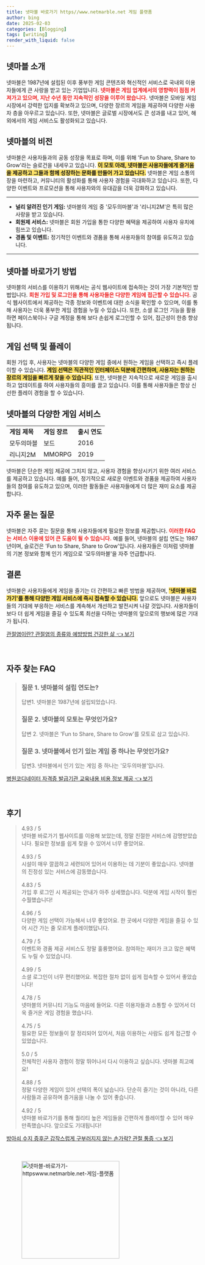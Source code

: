 ```yaml
---
title: 넷마블 바로가기 https//www.netmarble.net 게임 플랫폼
author: bing
date: 2025-02-03
categories: [Blogging]
tags: [writing]
render_with_liquid: false
---
```



<h2 id='넷마블_소개'>넷마블 소개</h2>

<p>넷마블은 1987년에 설립된 이후 풍부한 게임 콘텐츠와 혁신적인 서비스로 국내외 이용자들에게 큰 사랑을 받고 있는 기업입니다. <b><span style="color: #ee2323;">넷마블은 게임 업계에서의 영향력이 점점 커져가고 있으며, 지난 수년 동안 지속적인 성장을 이루어 왔습니다.</span></b> 넷마블은 모바일 게임 시장에서 강력한 입지를 확보하고 있으며, 다양한 장르의 게임을 제공하여 다양한 사용자 층을 아우르고 있습니다. 또한, 넷마블은 글로벌 시장에서도 큰 성과를 내고 있어, 해외에서의 게임 서비스도 활성화되고 있습니다.</p>

<h2 id='넷마블의_비전'>넷마블의 비전</h2>

<p>넷마블은 사용자들과의 공동 성장을 목표로 하며, 이를 위해 'Fun to Share, Share to Grow'라는 슬로건을 내세우고 있습니다. <b><span style="background-color: #ffe066;">이 모토 아래, 넷마블은 사용자들에게 즐거움을 제공하고 그들과 함께 성장하는 문화를 만들어 가고 있습니다.</span></b> 넷마블은 게임 소통의 장을 마련하고, 커뮤니티의 활성화를 통해 사용자 경험을 극대화하고 있습니다. 또한, 다양한 이벤트와 프로모션을 통해 사용자와의 유대감을 더욱 강화하고 있습니다.</p>

<hr />

<ul>
    <li><b>널리 알려진 인기 게임:</b> 넷마블의 게임 중 '모두의마블'과 '리니지2M'은 특히 많은 사랑을 받고 있습니다.</li>
    <li><b>회원제 서비스:</b> 넷마블은 회원 가입을 통한 다양한 혜택을 제공하여 사용자 유치에 힘쓰고 있습니다.</li>
    <li><b>경품 및 이벤트:</b> 정기적인 이벤트와 경품을 통해 사용자들의 참여를 유도하고 있습니다.</li>
</ul>

<hr />

<h2 id='넷마블_바로가기_방법'>넷마블 바로가기 방법</h2>

<p>넷마블의 서비스를 이용하기 위해서는 공식 웹사이트에 접속하는 것이 가장 기본적인 방법입니다. <b><span style="color: #ee2323;">회원 가입 및 로그인을 통해 사용자들은 다양한 게임에 접근할 수 있습니다.</span></b> 공식 웹사이트에서 제공하는 각종 정보와 이벤트에 대한 소식을 확인할 수 있으며, 이를 통해 사용자는 더욱 풍부한 게임 경험을 누릴 수 있습니다. 또한, 소셜 로그인 기능을 활용하면 페이스북이나 구글 계정을 통해 보다 손쉽게 로그인할 수 있어, 접근성이 한층 향상됩니다.</p>

<h2 id='게임_선택_및_플레이'>게임 선택 및 플레이</h2>

<p>회원 가입 후, 사용자는 넷마블의 다양한 게임 중에서 원하는 게임을 선택하고 즉시 플레이할 수 있습니다. <b><span style="background-color: #ffe066;">게임 선택은 직관적인 인터페이스 덕분에 간편하며, 사용자는 원하는 장르의 게임을 빠르게 찾을 수 있습니다.</span></b> 또한, 넷마블은 지속적으로 새로운 게임을 출시하고 업데이트를 하여 사용자들의 흥미를 끌고 있습니다. 이를 통해 사용자들은 항상 신선한 플레이 경험을 할 수 있습니다.</p>

<h2 id='넷마블의_다양한_게임_서비스'>넷마블의 다양한 게임 서비스</h2>

<table>
    <tr>
        <td><b>게임 제목</b></td>
        <td><b>게임 장르</b></td>
        <td><b>출시 연도</b></td>
    </tr>
    <tr>
        <td>모두의마블</td>
        <td>보드</td>
        <td>2016</td>
    </tr>
    <tr>
        <td>리니지2M</td>
        <td>MMORPG</td>
        <td>2019</td>
    </tr>
</table>

<p>넷마블은 단순한 게임 제공에 그치지 않고, 사용자 경험을 향상시키기 위한 여러 서비스를 제공하고 있습니다. 예를 들어, 정기적으로 새로운 이벤트와 경품을 제공하여 사용자들의 참여를 유도하고 있으며, 이러한 활동들은 사용자들에게 더 많은 재미 요소를 제공합니다.</p>

<h2 id='자주_묻는_질문'>자주 묻는 질문</h2>

<p>넷마블은 자주 묻는 질문을 통해 사용자들에게 필요한 정보를 제공합니다. <b><span style="color: #ee2323;">이러한 FAQ는 서비스 이용에 있어 큰 도움이 될 수 있습니다.</span></b> 예를 들어, 넷마블의 설립 연도는 1987년이며, 슬로건은 'Fun to Share, Share to Grow'입니다. 사용자들은 이처럼 넷마블의 기본 정보와 함께 인기 게임으로 '모두의마블'을 자주 언급합니다.</p>

<h2 id='결론_및_마무리'>결론</h2>

<p>넷마블은 사용자들에게 게임을 즐기는 더 간편하고 빠른 방법을 제공하며, <b><span style="background-color: #ffe066;">'넷마블 바로가기'를 통해 다양한 게임 서비스에 즉시 접속할 수 있습니다.</span></b> 앞으로도 넷마블은 사용자들의 기대에 부응하는 서비스를 계속해서 개선하고 발전시켜 나갈 것입니다. 사용자들이 보다 더 쉽게 게임을 즐길 수 있도록 최선을 다하는 넷마블의 앞으로의 행보에 많은 기대가 됩니다.</p>


<p><a class="click-button" title="관절염이란? 관절염의 종류와 예방방법 건강한 삶" href="https://aptwhite.github.io/posts/%EA%B4%80%EC%A0%88%EC%97%BC%EC%9D%B4%EB%9E%80-%EA%B4%80%EC%A0%88%EC%97%BC%EC%9D%98-%EC%A2%85%EB%A5%98%EC%99%80-%EC%98%88%EB%B0%A9%EB%B0%A9%EB%B2%95-%EA%B1%B4%EA%B0%95%ED%95%9C-%EC%82%B6/" rel="dofollow">관절염이란? 관절염의 종류와 예방방법 건강한 삶 👈 보기</a></p><br>
<h2 id='자주_찾는_FAQ'>자주 찾는 FAQ</h2>
<div itemscope="" itemtype="https://schema.org/FAQPage">
<blockquote>
<div itemscope="" itemprop="mainEntity" itemtype="https://schema.org/Question">
<h3 itemprop="name">질문 1. 넷마블의 설립 연도는?</h3>
<div itemscope="" itemprop="acceptedAnswer" itemtype="https://schema.org/Answer">
<span itemprop="text">
<p>답변1. 넷마블은 1987년에 설립되었습니다.</p>
</span>
</div>
</div>
<div itemscope="" itemprop="mainEntity" itemtype="https://schema.org/Question">
<h3 itemprop="name">질문 2. 넷마블의 모토는 무엇인가요?</h3>
<div itemscope="" itemprop="acceptedAnswer" itemtype="https://schema.org/Answer">
<span itemprop="text">
<p>답변 2. 넷마블은 'Fun to Share, Share to Grow'를 모토로 삼고 있습니다.</p>
</span>
</div>
</div>
<div itemscope="" itemprop="mainEntity" itemtype="https://schema.org/Question">
<h3 itemprop="name">질문 3. 넷마블에서 인기 있는 게임 중 하나는 무엇인가요?</h3>
<div itemscope="" itemprop="acceptedAnswer" itemtype="https://schema.org/Answer">
<span itemprop="text">
<p>답변3. 넷마블에서 인기 있는 게임 중 하나는 '모두의마블'입니다.</p>
</span>
</div>
</div>
</blockquote>
</div>
<p><a class="click-button" title="병원코디네이터 자격증 발급기관 교육내용 비용 정보 제공" href="https://aptwhite.github.io/posts/%EB%B3%91%EC%9B%90%EC%BD%94%EB%94%94%EB%84%A4%EC%9D%B4%ED%84%B0-%EC%9E%90%EA%B2%A9%EC%A6%9D-%EB%B0%9C%EA%B8%89%EA%B8%B0%EA%B4%80-%EA%B5%90%EC%9C%A1%EB%82%B4%EC%9A%A9-%EB%B9%84%EC%9A%A9-%EC%A0%95%EB%B3%B4-%EC%A0%9C%EA%B3%B5/" rel="dofollow">병원코디네이터 자격증 발급기관 교육내용 비용 정보 제공 👈 보기</a></p><br>
<h2 id='후기'>후기</h2>
<div itemscope itemtype="https://schema.org/Product">
  <blockquote>
  <div itemprop="review" itemscope itemtype="https://schema.org/Review">
      <div itemprop="reviewRating" itemscope itemtype="https://schema.org/Rating"> <span itemprop="ratingValue">4.93</span> / <span itemprop="bestRating">5</span> </div>
      <span itemprop="reviewBody">넷마블 바로가기 웹사이트를 이용해 보았는데, 정말 친절한 서비스에 감명받았습니다. 필요한 정보를 쉽게 찾을 수 있어서 너무 좋았어요.</span>
  </div>
  <br>
  <div itemprop="review" itemscope itemtype="https://schema.org/Review">
      <div itemprop="reviewRating" itemscope itemtype="https://schema.org/Rating"> <span itemprop="ratingValue">4.93</span> / <span itemprop="bestRating">5</span> </div>
      <span itemprop="reviewBody">시설이 매우 깔끔하고 세련되어 있어서 이용하는 데 기분이 좋았습니다. 넷마블의 진정성 있는 서비스에 감동했습니다.</span>
  </div>
  <br>
  <div itemprop="review" itemscope itemtype="https://schema.org/Review">
      <div itemprop="reviewRating" itemscope itemtype="https://schema.org/Rating"> <span itemprop="ratingValue">4.83</span> / <span itemprop="bestRating">5</span> </div>
      <span itemprop="reviewBody">가입 후 로그인 시 제공되는 안내가 아주 상세했습니다. 덕분에 게임 시작이 훨씬 수월했습니다!</span>
  </div>
  <br>
  <div itemprop="review" itemscope itemtype="https://schema.org/Review">
      <div itemprop="reviewRating" itemscope itemtype="https://schema.org/Rating"> <span itemprop="ratingValue">4.96</span> / <span itemprop="bestRating">5</span> </div>
      <span itemprop="reviewBody">다양한 게임 선택이 가능해서 너무 좋았어요. 한 곳에서 다양한 게임을 즐길 수 있어 시간 가는 줄 모르게 플레이했답니다.</span>
  </div>
  <br>
  <div itemprop="review" itemscope itemtype="https://schema.org/Review">
      <div itemprop="reviewRating" itemscope itemtype="https://schema.org/Rating"> <span itemprop="ratingValue">4.79</span> / <span itemprop="bestRating">5</span> </div>
      <span itemprop="reviewBody">이벤트와 경품 제공 서비스도 정말 훌륭했어요. 참여하는 재미가 크고 많은 혜택도 누릴 수 있었습니다.</span>
  </div>
  <br>
  <div itemprop="review" itemscope itemtype="https://schema.org/Review">
      <div itemprop="reviewRating" itemscope itemtype="https://schema.org/Rating"> <span itemprop="ratingValue">4.99</span> / <span itemprop="bestRating">5</span> </div>
      <span itemprop="reviewBody">소셜 로그인이 너무 편리했어요. 복잡한 절차 없이 쉽게 접속할 수 있어서 좋았습니다!</span>
  </div>
  <br>
  <div itemprop="review" itemscope itemtype="https://schema.org/Review">
      <div itemprop="reviewRating" itemscope itemtype="https://schema.org/Rating"> <span itemprop="ratingValue">4.78</span> / <span itemprop="bestRating">5</span> </div>
      <span itemprop="reviewBody">넷마블의 커뮤니티 기능도 마음에 들어요. 다른 이용자들과 소통할 수 있어서 더욱 즐거운 게임 경험을 했습니다.</span>
  </div>
  <br>
  <div itemprop="review" itemscope itemtype="https://schema.org/Review">
      <div itemprop="reviewRating" itemscope itemtype="https://schema.org/Rating"> <span itemprop="ratingValue">4.75</span> / <span itemprop="bestRating">5</span> </div>
      <span itemprop="reviewBody">필요한 모든 정보들이 잘 정리되어 있어서, 처음 이용하는 사람도 쉽게 접근할 수 있었습니다.</span>
  </div>
  <br>
  <div itemprop="review" itemscope itemtype="https://schema.org/Review">
      <div itemprop="reviewRating" itemscope itemtype="https://schema.org/Rating"> <span itemprop="ratingValue">5.0</span> / <span itemprop="bestRating">5</span> </div>
      <span itemprop="reviewBody">전체적인 사용자 경험이 정말 뛰어나서 다시 이용하고 싶습니다. 넷마블 최고예요!</span>
  </div>
  <br>
  <div itemprop="review" itemscope itemtype="https://schema.org/Review">
      <div itemprop="reviewRating" itemscope itemtype="https://schema.org/Rating"> <span itemprop="ratingValue">4.88</span> / <span itemprop="bestRating">5</span> </div>
      <span itemprop="reviewBody">정말 다양한 게임이 있어 선택의 폭이 넓습니다. 단순히 즐기는 것이 아니라, 다른 사람들과 공유하며 즐거움을 나눌 수 있어 좋습니다.</span>
  </div>
  <br>
  <div itemprop="review" itemscope itemtype="https://schema.org/Review">
      <div itemprop="reviewRating" itemscope itemtype="https://schema.org/Rating"> <span itemprop="ratingValue">4.92</span> / <span itemprop="bestRating">5</span> </div>
      <span itemprop="reviewBody">넷마블 바로가기를 통해 퀄리티 높은 게임들을 간편하게 플레이할 수 있어 매우 만족했습니다. 앞으로도 기대됩니다!</span>
  </div>
  </blockquote>
</div>
<p><a class="click-button" title="방아쇠 수지 증후군 갑작스럽게 구부러지지 않는 손가락? 관절 통증" href="https://aptwhite.github.io/posts/%EB%B0%A9%EC%95%84%EC%87%A0-%EC%88%98%EC%A7%80-%EC%A6%9D%ED%9B%84%EA%B5%B0-%EA%B0%91%EC%9E%91%EC%8A%A4%EB%9F%BD%EA%B2%8C-%EA%B5%AC%EB%B6%80%EB%9F%AC%EC%A7%80%EC%A7%80-%EC%95%8A%EB%8A%94-%EC%86%90%EA%B0%80%EB%9D%BD-%EA%B4%80%EC%A0%88-%ED%86%B5%EC%A6%9D/" rel="dofollow">방아쇠 수지 증후군 갑작스럽게 구부러지지 않는 손가락? 관절 통증 👈 보기</a></p><br>
<figure class="image"><img src="https://aptwhite.github.io/assets/img/thumbnail/넷마블-바로가기-httpswww.netmarble.net-게임-플랫폼.webp" alt="넷마블-바로가기-httpswww.netmarble.net-게임-플랫폼" width="256" height="256"></figure>